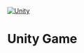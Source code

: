 [![Unity](https://github.com/PI-2-2020-2-Unity/game/workflows/Unity/badge.svg)](https://github.com/PI-2-2020-2-Unity/game/actions?query=workflow%3AUnity)

# Unity Game
